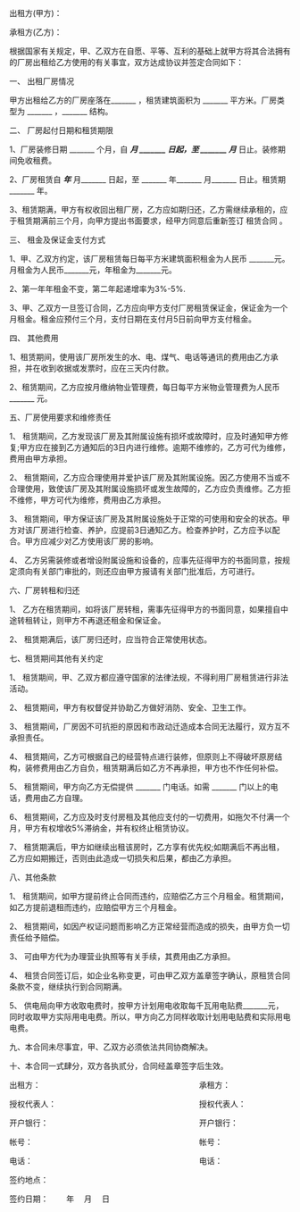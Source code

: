 
 


出租方(甲方)：


承租方(乙方)：


根据国家有关规定，甲、乙双方在自愿、平等、互利的基础上就甲方将其合法拥有的厂房出租给乙方使用的有关事宜，双方达成协议并签定合同如下：


一、 出租厂房情况


甲方出租给乙方的厂房座落在_______ ，租赁建筑面积为 _______ 平方米。厂房类型为 _______ ，_______ 结构。


二、 厂房起付日期和租赁期限


1、厂房装修日期 _______ 个月，自 _______月 _______ 日起，至 _______ 月_______ 日止。装修期间免收租费。


2、厂房租赁自 _______年_______ 月_______ 日起，至 _______ 年_______ 月_______ 日止。租赁期_______ 年。


3、租赁期满，甲方有权收回出租厂房，乙方应如期归还，乙方需继续承租的，应于租赁期满前三个月，向甲方提出书面要求，经甲方同意后重新签订
租赁合同
。


三、 租金及保证金支付方式


1、甲、乙双方约定，该厂房租赁每日每平方米建筑面积租金为人民币 _______元。月租金为人民币_______元，年租金为_______元。


2、第一年年租金不变，第二年起递增率为3%-5%.


3、甲、乙双方一旦签订合同，乙方应向甲方支付厂房租赁保证金，保证金为一个月租金。租金应预付三个月，支付日期在支付月5日前向甲方支付租金。


四、 其他费用


1、租赁期间，使用该厂房所发生的水、电、煤气、电话等通讯的费用由乙方承担，并在收到收据或发票时，应在三天内付款。


2、租赁期间，乙方应按月缴纳物业管理费，每日每平方米物业管理费为人民币　_______ 元。


五、厂房使用要求和维修责任


1、 租赁期间，乙方发现该厂房及其附属设施有损坏或故障时，应及时通知甲方修复;甲方应在接到乙方通知后的3日内进行维修。逾期不维修的，乙方可代为维修，费用由甲方承担。


2、 租赁期间，乙方应合理使用并爱护该厂房及其附属设施。因乙方使用不当或不合理使用，致使该厂房及其附属设施损坏或发生故障的，乙方应负责维修。乙方拒不维修，甲方可代为维修，费用由乙方承担。


3、 租赁期间，甲方保证该厂房及其附属设施处于正常的可使用和安全的状态。甲方对该厂房进行检查、养护，应提前3日通知乙方。检查养护时，乙方应予以配合。甲方应减少对乙方使用该厂房的影响。


4、 乙方另需装修或者增设附属设施和设备的，应事先征得甲方的书面同意，按规定须向有关部门审批的，则还应由甲方报请有关部门批准后，方可进行。


六、厂房转租和归还


1、 乙方在租赁期间，如将该厂房转租，需事先征得甲方的书面同意，如果擅自中途转租转让，则甲方不再退还租金和保证金。


2、 租赁期满后，该厂房归还时，应当符合正常使用状态。


七、租赁期间其他有关约定


1、 租赁期间，甲、乙双方都应遵守国家的法律法规，不得利用厂房租赁进行非法活动。


2、 租赁期间，甲方有权督促并协助乙方做好消防、安全、卫生工作。


3、 租赁期间，厂房因不可抗拒的原因和市政动迁造成本合同无法履行，双方互不承担责任。


4、 租赁期间，乙方可根据自己的经营特点进行装修，但原则上不得破坏原房结构，装修费用由乙方自负，租赁期满后如乙方不再承担，甲方也不作任何补偿。


5、 租赁期间，甲方向乙方无偿提供 _______ 门电话。如需 _______ 门以上的电话，费用由乙方自理。


6、 租赁期间，乙方应及时支付房租及其他应支付的一切费用，如拖欠不付满一个月，甲方有权增收5%滞纳金，并有权终止租赁协议。


7、 租赁期满后，甲方如继续出租该房时，乙方享有优先权;如期满后不再出租，乙方应如期搬迁，否则由此造成一切损失和后果，都由乙方承担。


八、其他条款


1、 租赁期间，如甲方提前终止合同而违约，应赔偿乙方三个月租金。租赁期间，如乙方提前退租而违约，应赔偿甲方三个月租金。


2、 租赁期间，如因产权证问题而影响乙方正常经营而造成的损失，由甲方负一切责任给予赔偿。


3、 可由甲方代为办理营业执照等有关手续，其费用由乙方承担。


4、 租赁合同签订后，如企业名称变更，可由甲乙双方盖章签字确认，原租赁合同条款不变，继续执行到合同期满。


5、 供电局向甲方收取电费时，按甲方计划用电收取每千瓦用电贴费_______元，同时收取甲方实际用电电费。所以，甲方向乙方同样收取计划用电贴费和实际用电电费。


九、本合同未尽事宜，甲、乙双方必须依法共同协商解决。


十、本合同一式肆分，双方各执贰分，合同经盖章签字后生效。


出租方：　　　　　　　　　　　　　　　　　　　　 承租方：


授权代表人：　　　　　　　　　　　　　　　　　　 授权代表人：


开户银行：　　　　　　　　　　　　　　　　　　　 开户银行：


帐号：　　　　　　　　　　　　　　　　　　　　　 帐号：


电话：　　　　　　　　　　　　　　　　　　　　　 电话：


签约地点：


签约日期：　　 年　 月　 日
 


 

 
 
 
 
 
  


  
 

  


  


  
 
 
 
 

